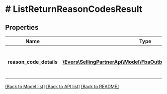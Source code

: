 # # ListReturnReasonCodesResult

## Properties

Name | Type | Description | Notes
------------ | ------------- | ------------- | -------------
**reason_code_details** | [**\Evers\SellingPartnerApi\Model\FbaOutbound\ReasonCodeDetails[]**](ReasonCodeDetails.md) | An array of return reason code details. | [optional]

[[Back to Model list]](../../README.md#models) [[Back to API list]](../../README.md#endpoints) [[Back to README]](../../README.md)
